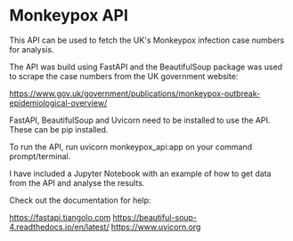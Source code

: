 # Monkeypox API 

This API can be used to fetch the UK's Monkeypox infection case numbers for analysis.

The API was build using FastAPI and the BeautifulSoup package was used to scrape the case numbers from the UK government website:

https://www.gov.uk/government/publications/monkeypox-outbreak-epidemiological-overview/

FastAPI, BeautifulSoup and Uvicorn need to be installed to use the API. These can be pip installed.

To run the API, run uvicorn monkeypox_api:app on your command prompt/terminal.

I have included a Jupyter Notebook with an example of how to get data from the API and analyse the results. 

Check out the documentation for help:

https://fastapi.tiangolo.com
https://beautiful-soup-4.readthedocs.io/en/latest/
https://www.uvicorn.org
